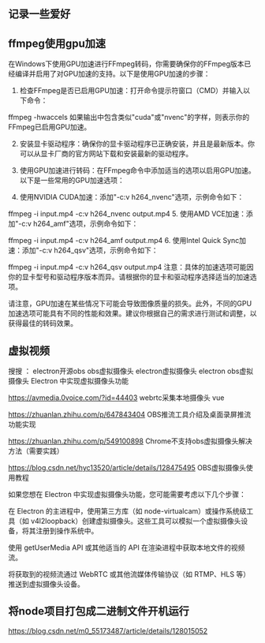 ## 记录一些爱好 


## ffmpeg使用gpu加速 

在Windows下使用GPU加速进行FFmpeg转码，你需要确保你的FFmpeg版本已经编译并启用了对GPU加速的支持。以下是使用GPU加速的步骤：

1. 检查FFmpeg是否已启用GPU加速：打开命令提示符窗口（CMD）并输入以下命令：

ffmpeg -hwaccels
如果输出中包含类似"cuda"或"nvenc"的字样，则表示你的FFmpeg已启用GPU加速。

2. 安装显卡驱动程序：确保你的显卡驱动程序已正确安装，并且是最新版本。你可以从显卡厂商的官方网站下载和安装最新的驱动程序。

3. 使用GPU加速进行转码：在FFmpeg命令中添加适当的选项以启用GPU加速。以下是一些常用的GPU加速选项：

4. 使用NVIDIA CUDA加速：添加"-c:v h264_nvenc"选项，示例命令如下：

ffmpeg -i input.mp4 -c:v h264_nvenc output.mp4
5. 使用AMD VCE加速：添加"-c:v h264_amf"选项，示例命令如下：

ffmpeg -i input.mp4 -c:v h264_amf output.mp4
6. 使用Intel Quick Sync加速：添加"-c:v h264_qsv"选项，示例命令如下：

ffmpeg -i input.mp4 -c:v h264_qsv output.mp4
注意：具体的加速选项可能因你的显卡型号和驱动程序版本而异。请根据你的显卡和驱动程序选择适当的加速选项。

请注意，GPU加速在某些情况下可能会导致图像质量的损失。此外，不同的GPU加速选项可能具有不同的性能和效果。建议你根据自己的需求进行测试和调整，以获得最佳的转码效果。



## 虚拟视频 

搜搜 ： electron开源obs    obs虚拟摄像头    electron虚拟摄像头    electron obs虚拟摄像头   Electron 中实现虚拟摄像头功能

https://avmedia.0voice.com/?id=44403   webrtc采集本地摄像头 vue


https://zhuanlan.zhihu.com/p/647843404  OBS推流工具介绍及桌面录屏推流功能实现


https://zhuanlan.zhihu.com/p/549100898  Chrome不支持obs虚拟摄像头解决方法（需要实践）


https://blog.csdn.net/hyc13520/article/details/128475495   OBS虚拟摄像头使用教程 


如果您想在 Electron 中实现虚拟摄像头功能，您可能需要考虑以下几个步骤：

在 Electron 的主进程中，使用第三方库（如 node-virtualcam）或操作系统级工具（如 v4l2loopback）创建虚拟摄像头。这些工具可以模拟一个虚拟摄像头设备，将其注册到操作系统中。

使用 getUserMedia API 或其他适当的 API 在渲染进程中获取本地文件的视频流。

将获取到的视频流通过 WebRTC 或其他流媒体传输协议（如 RTMP、HLS 等）推送到虚拟摄像头设备。



## 将node项目打包成二进制文件开机运行 

https://blog.csdn.net/m0_55173487/article/details/128015052